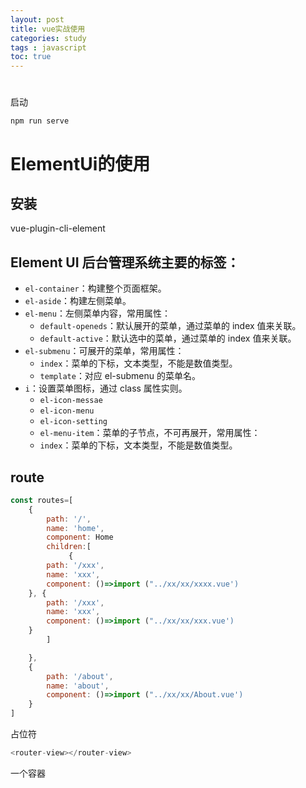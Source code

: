 ```yaml
---
layout: post
title: vue实战使用
categories: study
tags : javascript
toc: true
---
```

# 
启动
```shell
npm run serve
```
# ElementUi的使用
## 安装
vue-plugin-cli-element
## Element UI 后台管理系统主要的标签：
- `el-container`：构建整个⻚⾯框架。
- `el-aside`：构建左侧菜单。
- `el-menu`：左侧菜单内容，常⽤属性：
    - `default-openeds`：默认展开的菜单，通过菜单的 index 值来关联。
    - `default-active`：默认选中的菜单，通过菜单的 index 值来关联。
- `el-submenu`：可展开的菜单，常⽤属性：
    - `index`：菜单的下标，⽂本类型，不能是数值类型。
    - `template`：对应 el-submenu 的菜单名。
- `i`：设置菜单图标，通过 class 属性实则。
  - `el-icon-messae`
  - `el-icon-menu`
  - `el-icon-setting`
  - `el-menu-item`：菜单的⼦节点，不可再展开，常⽤属性：
  - `index`：菜单的下标，⽂本类型，不能是数值类型。
## route
```javascript
const routes=[
    {
        path: '/',
        name: 'home',
        component: Home
        children:[
             {
        path: '/xxx',
        name: 'xxx',
        component: ()=>import ("../xx/xx/xxxx.vue')
    }, {
        path: '/xxx',
        name: 'xxx',
        component: ()=>import ("../xx/xx/xxx.vue')
    }
        ]

    },
    {
        path: '/about',
        name: 'about',
        component: ()=>import ("../xx/xx/About.vue')
    }
]
```

占位符
```js
<router-view></router-view>
```
一个容器

